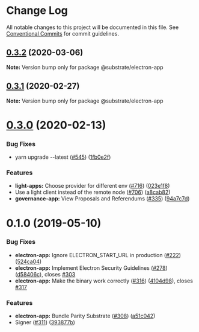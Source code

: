 # Change Log

All notable changes to this project will be documented in this file.
See [Conventional Commits](https://conventionalcommits.org) for commit guidelines.

## [0.3.2](https://github.com/paritytech/substrate-light-ui/compare/v0.3.1...v0.3.2) (2020-03-06)

**Note:** Version bump only for package @substrate/electron-app





## [0.3.1](https://github.com/paritytech/substrate-light-ui/compare/v0.3.0...v0.3.1) (2020-02-27)

**Note:** Version bump only for package @substrate/electron-app





# [0.3.0](https://github.com/paritytech/substrate-light-ui/compare/v0.1.0...v0.3.0) (2020-02-13)


### Bug Fixes

* yarn upgrade --latest ([#545](https://github.com/paritytech/substrate-light-ui/issues/545)) ([1fb0e2f](https://github.com/paritytech/substrate-light-ui/commit/1fb0e2f6b779b2992ac47a36ce7d9282e6a7801f))


### Features

* **light-apps:** Choose provider for different env ([#716](https://github.com/paritytech/substrate-light-ui/issues/716)) ([023e1f8](https://github.com/paritytech/substrate-light-ui/commit/023e1f82d4343b7060ba38dfe4f66eeeb3a6bc4e))
* Use a light client instead of the remote node ([#706](https://github.com/paritytech/substrate-light-ui/issues/706)) ([a8cab82](https://github.com/paritytech/substrate-light-ui/commit/a8cab825841233ea9211d1eecfc912257ce1adc5))
* **governance-app:** View Proposals and Referendums ([#335](https://github.com/paritytech/substrate-light-ui/issues/335)) ([94a7c7d](https://github.com/paritytech/substrate-light-ui/commit/94a7c7de79df3a059ae3f3a48f510ddd8472aeb7))





# 0.1.0 (2019-05-10)


### Bug Fixes

* **electron-app:** Ignore ELECTRON_START_URL in production ([#222](https://github.com/paritytech/substrate-light-ui/issues/222)) ([524ca04](https://github.com/paritytech/substrate-light-ui/commit/524ca04))
* **electron-app:** Implement Electron Security Guidelines ([#278](https://github.com/paritytech/substrate-light-ui/issues/278)) ([d58406c](https://github.com/paritytech/substrate-light-ui/commit/d58406c)), closes [#303](https://github.com/paritytech/substrate-light-ui/issues/303)
* **electron-app:** Make the binary work correctly ([#316](https://github.com/paritytech/substrate-light-ui/issues/316)) ([4104d98](https://github.com/paritytech/substrate-light-ui/commit/4104d98)), closes [#317](https://github.com/paritytech/substrate-light-ui/issues/317)


### Features

* **electron-app:** Bundle Parity Substrate  ([#308](https://github.com/paritytech/substrate-light-ui/issues/308)) ([a51c042](https://github.com/paritytech/substrate-light-ui/commit/a51c042))
* Signer ([#311](https://github.com/paritytech/substrate-light-ui/issues/311)) ([393877b](https://github.com/paritytech/substrate-light-ui/commit/393877b))
